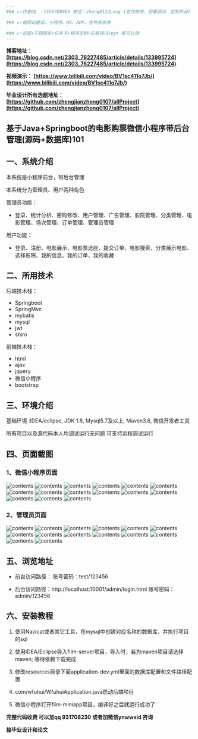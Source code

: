 ```yaml
---
### 👉作者QQ ：1556708905 微信：zheng0123Long (支持修改、部署调试、定制毕设)

### 👉接网站建设、小程序、H5、APP、各种系统等

### 👉选题+开题报告+任务书+程序定制+安装调试+ppt 都可以做
---
```


**博客地址：
[https://blog.csdn.net/2303_76227485/article/details/133995724](https://blog.csdn.net/2303_76227485/article/details/133995724)**

**视频演示：
[https://www.bilibili.com/video/BV1sc411o7Jb/](https://www.bilibili.com/video/BV1sc411o7Jb/)**

**毕业设计所有选题地址：
[https://github.com/zhengjianzhong0107/allProject](https://github.com/zhengjianzhong0107/allProject)**

## 基于Java+Springboot的电影购票微信小程序带后台管理(源码+数据库)101

## 一、系统介绍
本系统是小程序前台，带后台管理

本系统分为管理员、用户两种角色

管理员功能：
- 登录、统计分析、密码修改、用户管理、广告管理、影院管理、分类管理、电影管理、场次管理、订单管理、管理员管理

用户功能：
- 登录、注册、电影展示、电影票选座、提交订单、电影搜索、分类展示电影、选择影院、我的信息、我的订单、我的收藏

## 二、所用技术
后端技术栈：
- Springboot
- SpringMvc
- mybatis
- mysql
- jwt
- shiro

前端技术栈：
- html
- ajax
- jquery
- 微信小程序
- bootstrap

## 三、环境介绍
基础环境 :IDEA/eclipse, JDK 1.8, Mysql5.7及以上, Maven3.6, 微信开发者工具

所有项目以及源代码本人均调试运行无问题 可支持远程调试运行

## 四、页面截图
### 1、微信小程序页面
![contents](./picture/picture1.png)
![contents](./picture/picture2.png)
![contents](./picture/picture3.png)
![contents](./picture/picture4.png)
![contents](./picture/picture5.png)
![contents](./picture/picture6.png)
![contents](./picture/picture7.png)
![contents](./picture/picture8.png)
![contents](./picture/picture9.png)
![contents](./picture/picture10.png)
![contents](./picture/picture11.png)
![contents](./picture/picture12.png)
![contents](./picture/picture13.png)
![contents](./picture/picture14.png)
![contents](./picture/picture15.png)

### 2、管理员页面
![contents](./picture/picture16.png)
![contents](./picture/picture17.png)
![contents](./picture/picture18.png)
![contents](./picture/picture19.png)
![contents](./picture/picture20.png)
![contents](./picture/picture21.png)
![contents](./picture/picture22.png)
![contents](./picture/picture23.png)
![contents](./picture/picture24.png)
![contents](./picture/picture25.png)
![contents](./picture/picture26.png)
![contents](./picture/picture27.png)
![contents](./picture/picture28.png)
![contents](./picture/picture29.png)

## 五、浏览地址
- 前台访问路径：
  账号密码：test/123456 

- 后台访问路径：http://localhost:10001/admin/login.html
  账号密码：admin/123456

## 六、安装教程

1. 使用Navicat或者其它工具，在mysql中创建对应名称的数据库，并执行项目的sql

2. 使用IDEA/Eclipse导入film-server项目，导入时，若为maven项目请选择maven; 等待依赖下载完成

3. 修改resources目录下面application-dev.yml里面的数据库配置和文件路径配置

4. com/wfuhui/WfuhuiApplication.java启动后端项目

5. 微信小程序打开film-miniapp项目，编译好之后就运行成功了

**完整代码收费  可以加qq 931708230 或者加微信ynwwxid 咨询**

**接毕业设计和论文**




